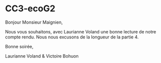 # CC3-ecoG2

Bonjour Monsieur Maignien, 

Nous vous souhaitons, avec Laurianne Voland une bonne lecture de notre compte rendu.
Nous nous excusons de la longueur de la partie 4. 

Bonne soirée,


Laurianne Voland & Victoire Bohuon 
